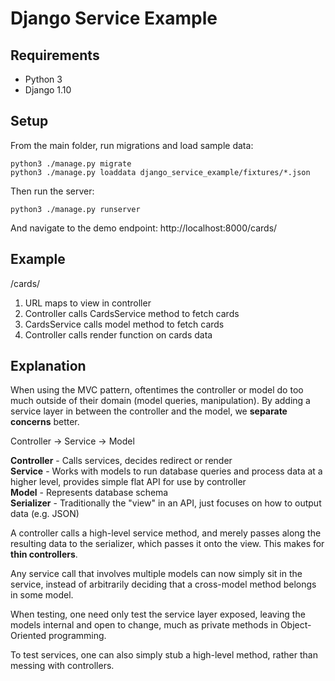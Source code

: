 Django Service Example
======================

## Requirements

* Python 3
* Django 1.10

## Setup

From the main folder, run migrations and load sample data:

```
python3 ./manage.py migrate
python3 ./manage.py loaddata django_service_example/fixtures/*.json
```

Then run the server:

```
python3 ./manage.py runserver
```

And navigate to the demo endpoint:
http://localhost:8000/cards/

## Example

/cards/

1. URL maps to view in controller
2. Controller calls CardsService method to fetch cards
3. CardsService calls model method to fetch cards
4. Controller calls render function on cards data

## Explanation

When using the MVC pattern, oftentimes the controller or model do too much outside of their domain (model queries, manipulation). By adding a service layer in between the controller and the model, we **separate concerns** better.

Controller → Service → Model

**Controller** - Calls services, decides redirect or render  
**Service** - Works with models to run database queries and process data at a higher level, provides simple flat API for use by controller  
**Model** - Represents database schema  
**Serializer** - Traditionally the "view" in an API, just focuses on how to output data (e.g. JSON)

A controller calls a high-level service method, and merely passes along the resulting data to the serializer, which passes it onto the view. This makes for **thin controllers**.

Any service call that involves multiple models can now simply sit in the service, instead of arbitrarily deciding that a cross-model method belongs in some model.

When testing, one need only test the service layer exposed, leaving the models internal and open to change, much as private methods in Object-Oriented programming.

To test services, one can also simply stub a high-level method, rather than messing with controllers.
